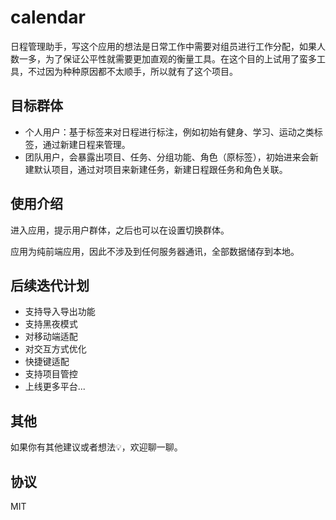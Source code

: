 # calendar

日程管理助手，写这个应用的想法是日常工作中需要对组员进行工作分配，如果人数一多，为了保证公平性就需要更加直观的衡量工具。在这个目的上试用了蛮多工具，不过因为种种原因都不太顺手，所以就有了这个项目。

## 目标群体

- 个人用户：基于标签来对日程进行标注，例如初始有健身、学习、运动之类标签，通过新建日程来管理。
- 团队用户，会暴露出项目、任务、分组功能、角色（原标签），初始进来会新建默认项目，通过对项目来新建任务，新建日程跟任务和角色关联。

## 使用介绍

进入应用，提示用户群体，之后也可以在设置切换群体。

应用为纯前端应用，因此不涉及到任何服务器通讯，全部数据储存到本地。

## 后续迭代计划

- 支持导入导出功能
- 支持黑夜模式
- 对移动端适配
- 对交互方式优化
- 快捷键适配
- 支持项目管控
- 上线更多平台...

## 其他

如果你有其他建议或者想法💡，欢迎聊一聊。

## 协议

MIT
